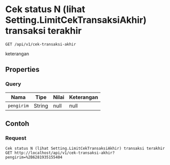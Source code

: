# Cek status N (lihat Setting.LimitCekTransaksiAkhir) transaksi terakhir
```http
GET /api/v1/cek-transaksi-akhir
```
keterangan
## Properties
### Query
Nama | Tipe | Nilai | Keterangan
--- | --- | --- | ---
<code>pengirim</code> | String | null | null

## Contoh

### Request
```http
Cek status N (lihat Setting.LimitCekTransaksiAkhir) transaksi terakhir
GET http://localhost/api/v1/cek-transaksi-akhir?pengirim=%2B6281935155404
```
